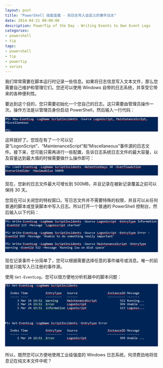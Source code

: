 ```yaml
---
layout: post
title: "PowerShell 技能连载 - 将日志写入自定义的事件日志"
date: 2014-04-21 00:00:00
description: PowerTip of the Day - Writing Events to Own Event Logs
categories:
- powershell
- tip
tags:
- powershell
- tip
- powertip
- series
---
```

我们常常需要在脚本运行时记录一些信息。如果将日志信息写入文本文件，那么您需要自己维护和管理它们。您还可以使用 Windows 自带的日志系统，并享受它带来的各种便利性。

要达到这个目的，您只需要初始化一个您自己的日志。这只需要由管理员操作一次。操作方法是以管理员身份启动 PowerShell，然后输入一行代码：

![](/img/2014-04-21-writing-events-to-own-event-logs-001.png)

这样就好了。您现在有了一个可以记录“LogonScript”、“MaintenanceScript”和“Miscellaneous”事件源的日志文件。接下来，您可能只需再进行一些配置，告诉日志系统日志文件的最大容量，以及容量达到最大值的时候需要做什么操作即可：

![](/img/2014-04-21-writing-events-to-own-event-logs-002.png)

现在，您新的日志文件最大可增长到 500MB，并且记录在被新记录覆盖之前可以保持 30 天。

您现在可以关闭您的特权窗口。写日志文件并不需要特殊的权限，并且可以从任何普通的脚本或登录脚本中写入日志。所以打开一个普通的 PowerShell 控制台，然后输入以下代码：

![](/img/2014-04-21-writing-events-to-own-event-logs-003.png)

现在记录事件十分简单了，您可以根据需要选择任意的事件编号或消息。唯一的前提是只能写入已注册的事件源。

使用 `Get-EventLog`，您可以很方便地分析机器中的脚本问题：

![](/img/2014-04-21-writing-events-to-own-event-logs-004.png)

所以，既然您可以方便地使用工业级强度的 Windows 日志系统，何须费劲地将信息记在纯文本文件中呢？

<!--本文国际来源：[Writing Events to Own Event Logs](http://community.idera.com/powershell/powertips/b/tips/posts/writing-events-to-own-event-logs)-->
